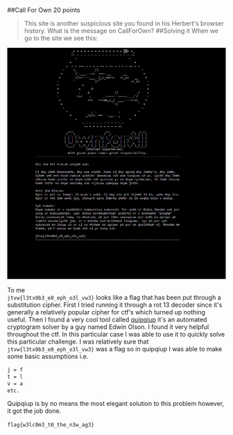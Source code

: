 ##Call For Own
20 points
>This site is another suspicious site you found in his Herbert's browser history.
>What is the message on CallForOwn?
##Solving it
When we go to the site we see this:

![Call for Own](https://raw.githubusercontent.com/DigiBrkr/csaw_hsf_qualifier_2017_CallForOwn_20/master/Call%20For%20Own.PNG)

To me  
`jtvw{l3tx0b3_e0_eph_o3l_vw3}`
looks like a flag that has been put through a substitution cipher.
First I tried running it through a rot 13 decoder since it's generally a relatively popular cipher for ctf's which turned up nothing useful.
Then I found a very cool tool called [quipqiup](https://quipqiup.com/) it's an automated cryptogram solver by a guy named Edwin Olson. I found it very helpful throughout the ctf. In this particular case I was able to use it to quickly solve this particular challenge.
I was relatively sure that `jtvw{l3tx0b3_e0_eph_o3l_vw3}` was a flag so in quipqiup I was able to make some basic assumptions i.e.
```
j = f
t = l
v = a
etc.
```
Quipqiup is by no means the most elegant solution to this problem however, it got the job done.   

`flag{w3lc0m3_t0_the_n3w_ag3}`
